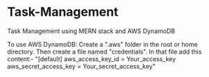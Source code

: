 # Task-Management
Task Management using MERN stack and AWS DynamoDB

To use AWS DynamoDB:
Create a ".aws" folder in the root or home directory. 
Then create a file named "credentials".
In that file add this content:-
"[default]
aws_access_key_id = Your_access_key
aws_secret_access_key = Your_secret_access_key"
